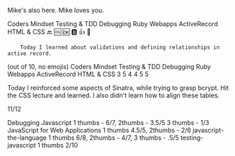 Mike's also here. Mike loves you.

     

Coders Mindset 	Testing & TDD 	Debugging 	Ruby Webapps 	ActiveRecord 	HTML & CSS
        🔙         	 🆒              🆗           🅱            👍          🚫
        
        Today I learned about validations and defining relationships in active record.



(out of 10, no emojis)
Coders Mindset 	Testing & TDD 	Debugging 	Ruby Webapps 	ActiveRecord 	HTML & CSS
     3                   5              4              4              5              5

Today I reinforced some aspects of Sinatra, while trying to grasp bcrypt. Hit the CSS lecture and learned.
I also didn't learn how to align these tables.

11/12

Debugging Javascript                    1 thumbs - 6/7, 2thumbs - 3.5/5 3 thumbs - 1/3
JavaScript for Web Applications         1 thumbs 4.5/5, 2thumbs - 2/6
javascript-the-language                 1 thumbs 6/8, 2thumbs - 4/7, 3 thumbs - .5/5
testing-javascript                      1 thumbs 2/10








